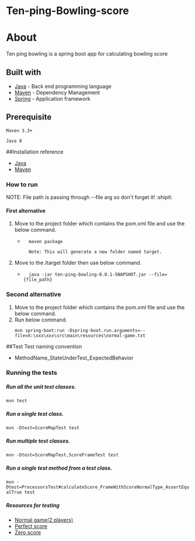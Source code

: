# Ten-ping-Bowling-score

# About

Ten ping bowling is a spring boot app for calculating bowling score

## Built with

* [Java](https://www.java.com/en/download/) - Back end programming language
* [Maven](https://maven.apache.org/) - Dependency Management
* [Spring](https://spring.io/) -  Application framework 

## Prerequisite

```
Maven 3.3+
```
```
Java 8
```

##Installation reference

* [Java](https://www.oracle.com/java/technologies/javase-jre8-downloads.html) 
* [Maven](https://maven.apache.org/download.cgi)

### How to run
NOTE: File path is passing through --file arg so don't forget it! :shipit:

#### First alternative
1. Move to the project folder which contains the pom.xml file and use the below command.
    * ```
        maven package
        
        Note: This will generate a new folder named target.
        ``` 
2. Move to the /target folder then use below command.
    *  ````
         java -jar ten-ping-bowling-0.0.1-SNAPSHOT.jar --file={file_path}  
        ````
### Second alternative
1. Move to the project folder which contains the pom.xml file and use the below command.
2. Run below command.
    ```
    mvn spring-boot:run -Dspring-boot.run.arguments=--file=X:\xxx\xxx\src\main\resources\normal-game.txt
    ```
##Test
Test naming convention
* MethodName_StateUnderTest_ExpectedBehavior
### Running the tests

##### Run all the unit test classes.
```mvn test```

##### Run a single test class.
```mvn -Dtest=ScoreMapTest test```

##### Run multiple test classes.
```mvn -Dtest=ScoreMapTest,ScoreFrameTest test```

##### Run a single test method from a test class.
```mvn -Dtest=ProcessorsTest#calculateScore_FrameWithScoreNormalType_AssertEqualTrue test```

##### Resources for testing

* [Normal game(2 players)](https://github.com/otejada92/Ten-ping-Bowling-score/blob/master/src/main/resources/normal-game.txt) 
* [Perfect score](https://github.com/otejada92/Ten-ping-Bowling-score/blob/master/src/main/resources/perfect-score.txt) 
* [Zero score](https://github.com/otejada92/Ten-ping-Bowling-score/blob/master/src/main/resources/zero-score.txt)



